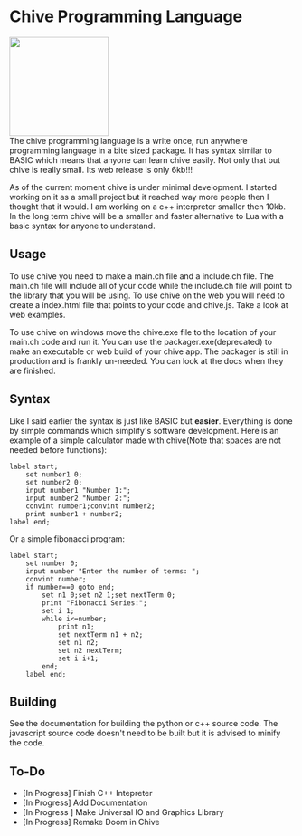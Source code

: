 # Chive Programming Language
<a href="url"><img src="./img/logo.png" height="175" width="175" ></a><br>
The chive programming language is a write once, run anywhere programming language in a bite sized package. It has syntax similar to BASIC which means that anyone can learn chive easily. Not only that but chive is really small. Its web release is only 6kb!!!

As of the current moment chive is under minimal development. I started working on it as a small project but it reached way more people then I thought that it would. I am working on a c++ interpreter smaller then 10kb. In the long term chive will be a smaller and faster alternative to Lua with a basic syntax for anyone to understand.
 
## Usage
To use chive you need to make a main.ch file and a include.ch file. The main.ch file will include all of your code while the include.ch file will point to the library that you will be using. To use chive on the web you will need to create a index.html file that points to your code and chive.js. Take a look at web examples.

To use chive on windows move the chive.exe file to the location of your main.ch code and run it. You can use the packager.exe(deprecated) to make an executable or web build of your chive app. The packager is still in production and is frankly un-needed. You can look at the docs when they are finished.

## Syntax
Like I said earlier the syntax is just like BASIC but **easier**. Everything is done by simple commands which simplify's software development. Here is an example of a simple calculator made with chive(Note that spaces are not needed before functions):

    label start;
        set number1 0;
        set number2 0;
        input number1 "Number 1:";
        input number2 "Number 2:";
        convint number1;convint number2;
        print number1 + number2;
    label end;
Or a simple fibonacci program:

    label start;
        set number 0;
        input number "Enter the number of terms: ";
        convint number;
        if number==0 goto end;
            set n1 0;set n2 1;set nextTerm 0;
            print "Fibonacci Series:";
            set i 1;
            while i<=number;
                print n1;
                set nextTerm n1 + n2;
                set n1 n2;
                set n2 nextTerm;
                set i i+1;
            end;
        label end;


## Building

See the documentation for building the python or c++ source code. The javascript source code doesn't need to be built but it is advised to minify the code.
## To-Do

 - [In Progress] Finish C++ Intepreter
 - [In Progress] Add Documentation
 - [In Progress ] Make Universal IO and Graphics Library
 - [In Progress] Remake Doom in Chive

